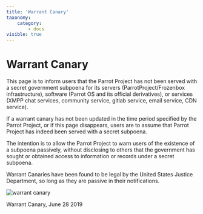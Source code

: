 ```yaml
---
title: 'Warrant Canary'
taxonomy:
    category:
        - docs
visible: true
---
```


# Warrant Canary

This page is to inform users that the Parrot Project has not been served with a secret government subpoena for its servers (ParrotProject/Frozenbox infrastructure), software (Parrot OS and its official derivatives), or services (XMPP chat services, community service, gitlab service, email service, CDN service).

If a warrant canary has not been updated in the time period specified by the Parrot Project, or if this page disappears, users are to assume that Parrot Project has indeed been served with a secret subpoena.


The intention is to allow the Parrot Project to warn users of the existence of a subpoena passively, without disclosing to others that the government has sought or obtained access to information or records under a secret subpoena.

Warrant Canaries have been found to be legal by the United States Justice Department, so long as they are passive in their notifications.






![warrant canary](https://www.parrotsec.org/docs/img/warrant-canary.png)

Warrant Canary, June 28 2019







